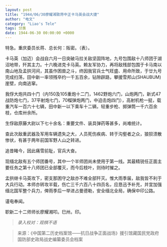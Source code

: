 ```yaml
---
layout: post
title: "1944/06/30廖耀湘致蒋中正卡马英会战大捷"
author: "电文"
category: "Liao's Tele"
tags: 分类
date: 1944-06-30 00:00:00 +0000
---
```

特急。重庆委员长蒋、总长何：阪密。（表）。

卡马英（加迈）会战自六月一日突破马拉关敌坚固阵地，九号包围敌十八师团于湖沼地带，歼其主力。十六晚进克卡马英。赖友军协力，再将敌残部包围于卡马南以南山地及孟拱河间，其虽作困兽之斗，终因我官兵士气旺盛、用命所致，于廿九号完成扫荡，田中新一率领残卒约一千五百余，钻隙辟路，攀援雪邦山(SHAUBUM)崖壁，向南逃窜。

我俘大炮共四十门（内150及105重炮十二门，1462野炮六门，山炮两门，新式47战防炮七门，37平射炮七门，70榴弹炮两门，中迫击炮四门），高射机枪一挺，载重汽车一百六十七辆，田中新一以下乘车十二辆，轻重步枪、掷弹筒一千六百余枝，仓库卅余所。

生俘敌原藤大尉以下七十余名：重要文件、装具弹药等甚多，尚难统计。

查此次敌重武器及军用车辆遗失之大，人员死伤疾病、转于沟壑者之众，狼狈溃散惨状，有甚于两年前国军野人山之转进。

追昔睹今，因此痛雪前耻，官兵大奋。

现缅北敌有五个师团番号，其中一个半师团尚未使用于第一线。其最精锐任正面主要任务之第十八师团已全部覆灭，而今后枝叶，则待时摧之。

孟拱继卡马英攻下，密支那困守之敌亦不难全部歼灭。惟大雨季届，敌我皆不利于大兵行动。本师亦转攻半载，伤亡三千六百八十四员名，应恳迅予补充，并宜加强缅北国军整个兵力，俾雨季后一举进占曼德勒，安全缅北全局，确保中印公路。

谨电奉闻。

职新二十二师师长廖耀湘叩。巳卅。印。

>*录入校对：观棋不语*

> 来源：《中国第二历史档案馆——抗日战争正面战场》援引馆藏国民党政府国防部史政局战史编纂委员会档案